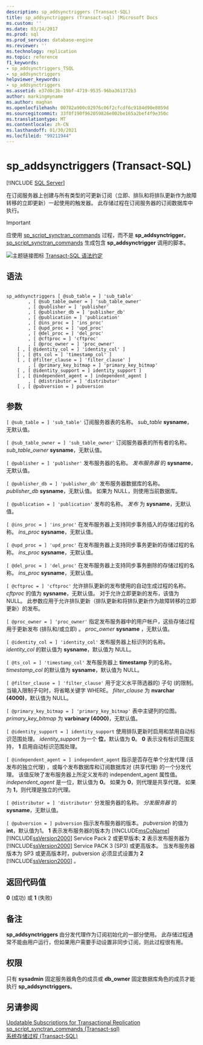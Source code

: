 ```yaml
---
description: sp_addsynctriggers (Transact-SQL)
title: sp_addsynctriggers (Transact-sql) |Microsoft Docs
ms.custom: ''
ms.date: 03/14/2017
ms.prod: sql
ms.prod_service: database-engine
ms.reviewer: ''
ms.technology: replication
ms.topic: reference
f1_keywords:
- sp_addsynctriggers_TSQL
- sp_addsynctriggers
helpviewer_keywords:
- sp_addsynctriggers
ms.assetid: e37d0c3b-19bf-4719-9535-96ba361372b3
author: markingmyname
ms.author: maghan
ms.openlocfilehash: 00782a900c02976c06f2cfcdf6c9184d90e8059d
ms.sourcegitcommit: 33f0f190f962059826e002be165a2bef4f9e350c
ms.translationtype: MT
ms.contentlocale: zh-CN
ms.lasthandoff: 01/30/2021
ms.locfileid: "99211944"
---
```

# <a name="sp_addsynctriggers-transact-sql"></a>sp_addsynctriggers (Transact-SQL)
[!INCLUDE [SQL Server](../../includes/applies-to-version/sqlserver.md)]

  在订阅服务器上创建与所有类型的可更新订阅（立即、排队和将排队更新作为故障转移的立即更新）一起使用的触发器。 此存储过程在订阅服务器的订阅数据库中执行。  
  
> [!IMPORTANT]  
>  应使用 [sp_script_synctran_commands](../../relational-databases/system-stored-procedures/sp-script-synctran-commands-transact-sql.md) 过程，而不是 **sp_addsynctrigger**。 [sp_script_synctran_commands](../../relational-databases/system-stored-procedures/sp-script-synctran-commands-transact-sql.md) 生成包含 **sp_addsynctrigger** 调用的脚本。  
  
 ![主题链接图标](../../database-engine/configure-windows/media/topic-link.gif "“主题链接”图标") [Transact-SQL 语法约定](../../t-sql/language-elements/transact-sql-syntax-conventions-transact-sql.md)  
  
## <a name="syntax"></a>语法  
  
```  
  
sp_addsynctriggers [ @sub_table = ] 'sub_table'  
        , [ @sub_table_owner = ] 'sub_table_owner'  
        , [ @publisher = ] 'publisher'  
        , [ @publisher_db = ] 'publisher_db'  
        , [ @publication = ] 'publication'   
        , [ @ins_proc = ] 'ins_proc'   
        , [ @upd_proc = ] 'upd_proc'   
        , [ @del_proc = ] 'del_proc'   
        , [ @cftproc = ] 'cftproc'  
        , [ @proc_owner = ] 'proc_owner'  
    [ , [ @identity_col = ] 'identity_col' ]  
    [ , [ @ts_col = ] 'timestamp_col' ]  
    [ , [ @filter_clause = ] 'filter_clause' ]   
        , [ @primary_key_bitmap = ] 'primary_key_bitmap'  
    [ , [ @identity_support = ] identity_support ]  
    [ , [ @independent_agent = ] independent_agent ]  
        , [ @distributor = ] 'distributor'   
    [ , [ @pubversion = ] pubversion  
```  
  
## <a name="arguments"></a>参数  
`[ @sub_table = ] 'sub_table'` 订阅服务器表的名称。 *sub_table* **sysname**，无默认值。  
  
`[ @sub_table_owner = ] 'sub_table_owner'` 订阅服务器表的所有者的名称。 *sub_table_owner* **sysname**，无默认值。  
  
`[ @publisher = ] 'publisher'` 发布服务器的名称。 *发布服务器* 的 **sysname**，无默认值。  
  
`[ @publisher_db = ] 'publisher_db'` 发布服务器数据库的名称。 *publisher_db* **sysname**，无默认值。 如果为 NULL，则使用当前数据库。  
  
`[ @publication = ] 'publication'` 发布的名称。 *发布* 为 **sysname**，无默认值。  
  
`[ @ins_proc = ] 'ins_proc'` 在发布服务器上支持同步事务插入的存储过程的名称。 *ins_proc* **sysname**，无默认值。  
  
`[ @upd_proc = ] 'upd_proc'` 在发布服务器上支持同步事务更新的存储过程的名称。 *ins_proc* **sysname**，无默认值。  
  
`[ @del_proc = ] 'del_proc'` 在发布服务器上支持同步事务删除的存储过程的名称。 *ins_proc* **sysname**，无默认值。  
  
`[ @cftproc = ] 'cftproc'` 允许排队更新的发布使用的自动生成过程的名称。 *cftproc* 的值为 **sysname**，无默认值。 对于允许立即更新的发布，该值为 NULL。 此参数应用于允许排队更新（排队更新和将排队更新作为故障转移的立即更新）的发布。  
  
`[ @proc_owner = ] 'proc_owner'` 指定发布服务器中的用户帐户，这些存储过程用于更新发布 (排队和/或立即) 。 *proc_owner* **sysname** ，无默认值。  
  
`[ @identity_col = ] 'identity_col'` 发布服务器上标识列的名称。 *identity_col* 的默认值为 **sysname**，默认值为 NULL。  
  
`[ @ts_col = ] 'timestamp_col'` 发布服务器上 **timestamp** 列的名称。 *timestamp_col* 的默认值为 **sysname**，默认值为 NULL。  
  
`[ @filter_clause = ] 'filter_clause'` 用于定义水平筛选器的) 子句 (的限制。 当输入限制子句时，将省略关键字 WHERE。 *filter_clause* 为 **nvarchar (4000)**，默认值为 NULL。  
  
`[ @primary_key_bitmap = ] 'primary_key_bitmap'` 表中主键列的位图。 *primary_key_bitmap* 为 **varbinary (4000)**，无默认值。  
  
`[ @identity_support = ] identity_support` 使用排队更新时启用和禁用自动标识范围处理。 *identity_support* 为一个 **位**，默认值为 **0**。 **0** 表示没有标识范围支持， **1** 启用自动标识范围处理。  
  
`[ @independent_agent = ] independent_agent` 指示是否存在单个分发代理 (该发布的独立代理) ，或每个发布数据库和订阅数据库对 (共享代理) 的一个分发代理。 该值反映了发布服务器上所定义发布的 independent_agent 属性值。 *independent_agent* 是一位，默认值为 **0**。 如果为 **0**，则代理是共享代理。 如果为 **1**，则代理是独立的代理。  
  
`[ @distributor = ] 'distributor'` 分发服务器的名称。 *分发服务器* 的 **sysname**，无默认值。  
  
`[ @pubversion = ] pubversion` 指示发布服务器的版本。 *pubversion* 的值为 **int**，默认值为1。 **1** 表示发布服务器的版本为 [!INCLUDE[msCoName](../../includes/msconame-md.md)] [!INCLUDE[ssVersion2000](../../includes/ssversion2000-md.md)] Service Pack 2 或更早版本; **2** 表示发布服务器为 [!INCLUDE[ssVersion2000](../../includes/ssversion2000-md.md)] Service PACK 3 (SP3) 或更高版本。 当发布服务器版本为 SP3 或更高版本时，pubversion 必须显式设置为 **2** [!INCLUDE[ssVersion2000](../../includes/ssversion2000-md.md)] 。  
  
## <a name="return-code-values"></a>返回代码值  
 **0** (成功) 或 **1** (失败)   
  
## <a name="remarks"></a>备注  
 **sp_addsynctriggers** 由分发代理作为订阅初始化的一部分使用。 此存储过程通常不能由用户运行，但如果用户需要手动设置非同步订阅，则此过程很有用。  
  
## <a name="permissions"></a>权限  
 只有 **sysadmin** 固定服务器角色的成员或 **db_owner** 固定数据库角色的成员才能执行 **sp_addsynctriggers**。  
  
## <a name="see-also"></a>另请参阅  
 [Updatable Subscriptions for Transactional Replication](../../relational-databases/replication/transactional/updatable-subscriptions-for-transactional-replication.md)   
 [sp_script_synctran_commands &#40;Transact-sql&#41;](../../relational-databases/system-stored-procedures/sp-script-synctran-commands-transact-sql.md)   
 [系统存储过程 (Transact-SQL)](../../relational-databases/system-stored-procedures/system-stored-procedures-transact-sql.md)  
  
  
